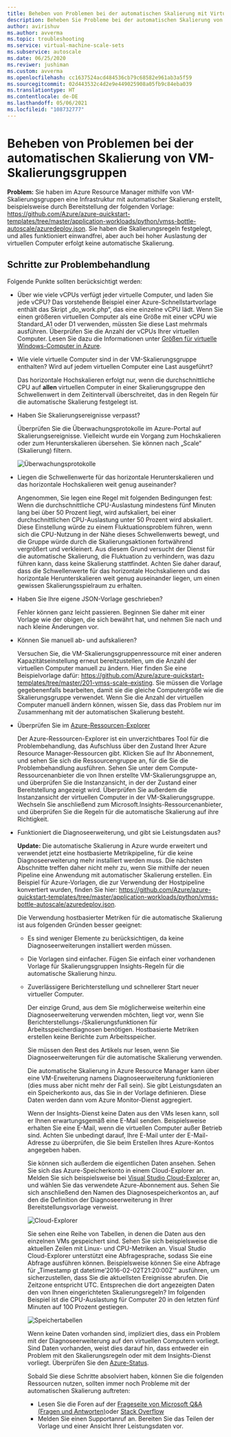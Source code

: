 ```yaml
---
title: Beheben von Problemen bei der automatischen Skalierung mit Virtual Machine Scale Sets
description: Beheben Sie Probleme bei der automatischen Skalierung von VM-Skalierungsgruppen. Sie erhalten grundlegende Informationen zu typischen Problemen sowie zu ihrer Behebung.
author: avirishuv
ms.author: avverma
ms.topic: troubleshooting
ms.service: virtual-machine-scale-sets
ms.subservice: autoscale
ms.date: 06/25/2020
ms.reviwer: jushiman
ms.custom: avverma
ms.openlocfilehash: cc1637524acd484536cb79c68582e961ab3a5f59
ms.sourcegitcommit: 02d443532c4d2e9e449025908a05fb9c84eba039
ms.translationtype: HT
ms.contentlocale: de-DE
ms.lasthandoff: 05/06/2021
ms.locfileid: "108732777"
---
```

# <a name="troubleshooting-autoscale-with-virtual-machine-scale-sets"></a>Beheben von Problemen bei der automatischen Skalierung von VM-Skalierungsgruppen
**Problem:** Sie haben im Azure Resource Manager mithilfe von VM-Skalierungsgruppen eine Infrastruktur mit automatischer Skalierung erstellt, beispielsweise durch Bereitstellung der folgenden Vorlage: https://github.com/Azure/azure-quickstart-templates/tree/master/application-workloads/python/vmss-bottle-autoscale/azuredeploy.json. Sie haben die Skalierungsregeln festgelegt, und alles funktioniert einwandfrei, aber auch bei hoher Auslastung der virtuellen Computer erfolgt keine automatische Skalierung.

## <a name="troubleshooting-steps"></a>Schritte zur Problembehandlung
Folgende Punkte sollten berücksichtigt werden:

* Über wie viele vCPUs verfügt jeder virtuelle Computer, und laden Sie jede vCPU?
  Das vorstehende Beispiel einer Azure-Schnellstartvorlage enthält das Skript „do_work.php“, das eine einzelne vCPU lädt. Wenn Sie einen größeren virtuellen Computer als eine Größe mit einer vCPU wie Standard_A1 oder D1 verwenden, müssten Sie diese Last mehrmals ausführen. Überprüfen Sie die Anzahl der vCPUs Ihrer virtuellen Computer. Lesen Sie dazu die Informationen unter [Größen für virtuelle Windows-Computer in Azure](../virtual-machines/sizes.md?toc=%2fazure%2fvirtual-machines%2fwindows%2ftoc.json).
* Wie viele virtuelle Computer sind in der VM-Skalierungsgruppe enthalten? Wird auf jedem virtuellen Computer eine Last ausgeführt?
  
    Das horizontale Hochskalieren erfolgt nur, wenn die durchschnittliche CPU auf **allen** virtuellen Computer in einer Skalierungsgruppe den Schwellenwert in dem Zeitintervall überschreitet, das in den Regeln für die automatische Skalierung festgelegt ist.
* Haben Sie Skalierungsereignisse verpasst?
  
    Überprüfen Sie die Überwachungsprotokolle im Azure-Portal auf Skalierungsereignisse. Vielleicht wurde ein Vorgang zum Hochskalieren oder zum Herunterskalieren übersehen. Sie können nach „Scale“ (Skalierung) filtern.
  
    ![Überwachungsprotokolle][audit]
* Liegen die Schwellenwerte für das horizontale Herunterskalieren und das horizontale Hochskalieren weit genug auseinander?
  
    Angenommen, Sie legen eine Regel mit folgenden Bedingungen fest: Wenn die durchschnittliche CPU-Auslastung mindestens fünf Minuten lang bei über 50 Prozent liegt, wird aufskaliert, bei einer durchschnittlichen CPU-Auslastung unter 50 Prozent wird abskaliert. Diese Einstellung würde zu einem Fluktuationsproblem führen, wenn sich die CPU-Nutzung in der Nähe dieses Schwellenwerts bewegt, und die Gruppe würde durch die Skalierungsaktionen fortwährend vergrößert und verkleinert. Aus diesem Grund versucht der Dienst für die automatische Skalierung, die Fluktuation zu verhindern, was dazu führen kann, dass keine Skalierung stattfindet. Achten Sie daher darauf, dass die Schwellenwerte für das horizontale Hochskalieren und das horizontale Herunterskalieren weit genug auseinander liegen, um einen gewissen Skalierungsspielraum zu erhalten.
* Haben Sie Ihre eigene JSON-Vorlage geschrieben?
  
    Fehler können ganz leicht passieren. Beginnen Sie daher mit einer Vorlage wie der obigen, die sich bewährt hat, und nehmen Sie nach und nach kleine Änderungen vor. 
* Können Sie manuell ab- und aufskalieren?
  
    Versuchen Sie, die VM-Skalierungsgruppenressource mit einer anderen Kapazitätseinstellung erneut bereitzustellen, um die Anzahl der virtuellen Computer manuell zu ändern. Hier finden Sie eine Beispielvorlage dafür: https://github.com/Azure/azure-quickstart-templates/tree/master/201-vmss-scale-existing. Sie müssen die Vorlage gegebenenfalls bearbeiten, damit sie die gleiche Computergröße wie die Skalierungsgruppe verwendet. Wenn Sie die Anzahl der virtuellen Computer manuell ändern können, wissen Sie, dass das Problem nur im Zusammenhang mit der automatischen Skalierung besteht.
* Überprüfen Sie im [Azure-Ressourcen-Explorer](https://resources.azure.com/)
  
    Der Azure-Ressourcen-Explorer ist ein unverzichtbares Tool für die Problembehandlung, das Aufschluss über den Zustand Ihrer Azure Resource Manager-Ressourcen gibt. Klicken Sie auf Ihr Abonnement, und sehen Sie sich die Ressourcengruppe an, für die Sie die Problembehandlung ausführen. Sehen Sie unter dem Compute-Ressourcenanbieter die von Ihnen erstellte VM-Skalierungsgruppe an, und überprüfen Sie die Instanzansicht, in der der Zustand einer Bereitstellung angezeigt wird. Überprüfen Sie außerdem die Instanzansicht der virtuellen Computer in der VM-Skalierungsgruppe. Wechseln Sie anschließend zum Microsoft.Insights-Ressourcenanbieter, und überprüfen Sie die Regeln für die automatische Skalierung auf ihre Richtigkeit.
* Funktioniert die Diagnoseerweiterung, und gibt sie Leistungsdaten aus?
  
    **Update:** Die automatische Skalierung in Azure wurde erweitert und verwendet jetzt eine hostbasierte Metrikpipeline, für die keine Diagnoseerweiterung mehr installiert werden muss. Die nächsten Abschnitte treffen daher nicht mehr zu, wenn Sie mithilfe der neuen Pipeline eine Anwendung mit automatischer Skalierung erstellen. Ein Beispiel für Azure-Vorlagen, die zur Verwendung der Hostpipeline konvertiert wurden, finden Sie hier: https://github.com/Azure/azure-quickstart-templates/tree/master/application-workloads/python/vmss-bottle-autoscale/azuredeploy.json. 
  
    Die Verwendung hostbasierter Metriken für die automatische Skalierung ist aus folgenden Gründen besser geeignet:
  
  * Es sind weniger Elemente zu berücksichtigen, da keine Diagnoseerweiterungen installiert werden müssen.
  * Die Vorlagen sind einfacher. Fügen Sie einfach einer vorhandenen Vorlage für Skalierungsgruppen Insights-Regeln für die automatische Skalierung hinzu.
  * Zuverlässigere Berichterstellung und schnellerer Start neuer virtueller Computer.
    
    Der einzige Grund, aus dem Sie möglicherweise weiterhin eine Diagnoseerweiterung verwenden möchten, liegt vor, wenn Sie Berichterstellungs-/Skalierungsfunktionen für Arbeitsspeicherdiagnosen benötigen. Hostbasierte Metriken erstellen keine Berichte zum Arbeitsspeicher.
    
    Sie müssen den Rest des Artikels nur lesen, wenn Sie Diagnoseerweiterungen für die automatische Skalierung verwenden.
    
    Die automatische Skalierung in Azure Resource Manager kann über eine VM-Erweiterung namens Diagnoseerweiterung funktionieren (dies muss aber nicht mehr der Fall sein). Sie gibt Leistungsdaten an ein Speicherkonto aus, das Sie in der Vorlage definieren. Diese Daten werden dann vom Azure Monitor-Dienst aggregiert.
    
    Wenn der Insights-Dienst keine Daten aus den VMs lesen kann, soll er Ihnen erwartungsgemäß eine E-Mail senden. Beispielsweise erhalten Sie eine E-Mail, wenn die virtuellen Computer außer Betrieb sind. Achten Sie unbedingt darauf, Ihre E-Mail unter der E-Mail-Adresse zu überprüfen, die Sie beim Erstellen Ihres Azure-Kontos angegeben haben.
    
    Sie können sich außerdem die eigentlichen Daten ansehen. Sehen Sie sich das Azure-Speicherkonto in einem Cloud-Explorer an. Melden Sie sich beispielsweise bei [Visual Studio Cloud-Explorer](https://visualstudiogallery.msdn.microsoft.com/aaef6e67-4d99-40bc-aacf-662237db85a2) an, und wählen Sie das verwendete Azure-Abonnement aus. Sehen Sie sich anschließend den Namen des Diagnosespeicherkontos an, auf den die Definition der Diagnoseerweiterung in Ihrer Bereitstellungsvorlage verweist.
    
    ![Cloud-Explorer][explorer]
    
    Sie sehen eine Reihe von Tabellen, in denen die Daten aus den einzelnen VMs gespeichert sind. Sehen Sie sich beispielsweise die aktuellen Zeilen mit Linux- und CPU-Metriken an. Visual Studio Cloud-Explorer unterstützt eine Abfragesprache, sodass Sie eine Abfrage ausführen können. Beispielsweise können Sie eine Abfrage für „Timestamp gt datetime’2016-02-02T21:20:00Z’“ ausführen, um sicherzustellen, dass Sie die aktuellsten Ereignisse abrufen. Die Zeitzone entspricht UTC. Entsprechen die dort angezeigten Daten den von Ihnen eingerichteten Skalierungsregeln? Im folgenden Beispiel ist die CPU-Auslastung für Computer 20 in den letzten fünf Minuten auf 100 Prozent gestiegen.
    
    ![Speichertabellen][tables]
    
    Wenn keine Daten vorhanden sind, impliziert dies, dass ein Problem mit der Diagnoseerweiterung auf den virtuellen Computern vorliegt. Sind Daten vorhanden, weist dies darauf hin, dass entweder ein Problem mit den Skalierungsregeln oder mit dem Insights-Dienst vorliegt. Überprüfen Sie den [Azure-Status](https://azure.microsoft.com/status/).
    
    Sobald Sie diese Schritte absolviert haben, können Sie die folgenden Ressourcen nutzen, sollten immer noch Probleme mit der automatischen Skalierung auftreten: 
    * Lesen Sie die Foren auf der [Frageseite von Microsoft Q&A (Fragen und Antworten)](/answers/topics/azure-virtual-machines.html)oder [Stack Overflow](https://stackoverflow.com/questions/tagged/azure) 
    * Melden Sie einen Supportanruf an. Bereiten Sie das Teilen der Vorlage und einer Ansicht Ihrer Leistungsdaten vor.

[audit]: ./media/virtual-machine-scale-sets-troubleshoot/image3.png
[explorer]: ./media/virtual-machine-scale-sets-troubleshoot/image1.png
[tables]: ./media/virtual-machine-scale-sets-troubleshoot/image4.png
